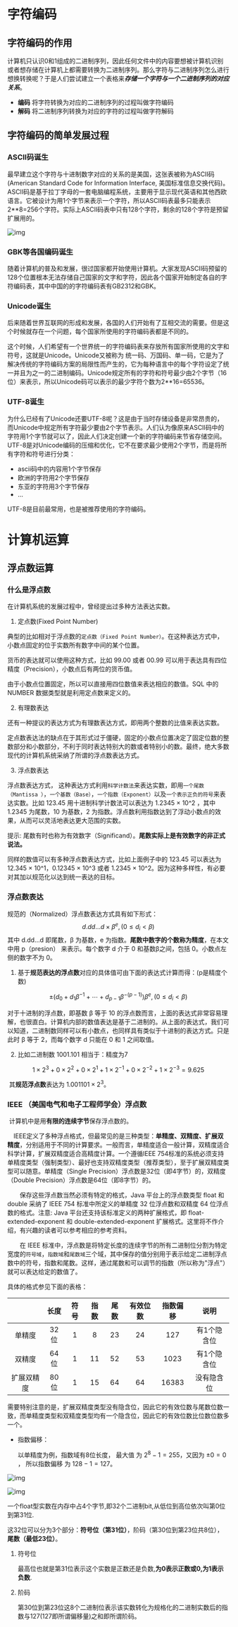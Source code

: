 # 字符编码

## 字符编码的作用

计算机只认识0和1组成的二进制序列，因此任何文件中的内容要想被计算机识别或者想存储在计算机上都需要转换为二进制序列。那么字符与二进制序列怎么进行想换转换呢？于是人们尝试建立一个表格来***存储一个字符与一个二进制序列的对应关系***。

- **编码** 将字符转换为对应的二进制序列的过程叫做字符编码
- **解码** 将二进制序列转换为对应的字符的过程叫做字符解码

## 字符编码的简单发展过程

### ASCII码诞生

最早建立这个字符与十进制数字对应的关系的是美国，这张表被称为ASCII码(American Standard Code for Information Interface, 美国标准信息交换代码)。ASCII码是基于拉丁字母的一套电脑编程系统，主要用于显示现代英语和其他西欧语言。它被设计为用1个字节来表示一个字符，所以ASCII码表最多只能表示2**8=256个字符。实际上ASCII码表中只有128个字符，剩余的128个字符是预留扩展用的。

![img](https://images2015.cnblogs.com/blog/1063221/201611/1063221-20161122155336925-2078937469.jpg)

###  GBK等各国编码诞生

随着计算机的普及和发展，很过国家都开始使用计算机。大家发现ASCII码预留的128个位置根本无法存储自己国家的文字和字符，因此各个国家开始制定各自的字符编码表，其中中国的的字符编码表有GB2312和GBK。

###  Unicode诞生

后来随着世界互联网的形成和发展，各国的人们开始有了互相交流的需要。但是这个时候就存在一个问题，每个国家所使用的字符编码表都是不同的。

这个时候，人们希望有一个世界统一的字符编码表来存放所有国家所使用的文字和符号，这就是Unicode。Unicode又被称为 统一码、万国码、单一码，它是为了解决传统的字符编码方案的局限性而产生的，它为每种语言中的每个字符设定了统一并且为之一的二进制编码。Unicode规定所有的字符和符号最少由2个字节（16位）来表示，所以Unicode码可以表示的最少字符个数为2**16=65536。

### UTF-8诞生

为什么已经有了Unicode还要UTF-8呢？这是由于当时存储设备是非常昂贵的，而Unicode中规定所有字符最少要由2个字节表示。人们认为像原来ASCII码中的字符用1个字节就可以了，因此人们决定创建一个新的字符编码来节省存储空间。UTF-8是对Unicode编码的压缩和优化，它不在要求最少使用2个字节，而是将所有字符和符号进行分类：

- ascii码中的内容用1个字节保存
- 欧洲的字符用2个字节保存
- 东亚的字符用3个字节保存
- ...

UTF-8是目前最常用，也是被推荐使用的字符编码。

# 计算机运算

## 浮点数运算

### 什么是浮点数

在计算机系统的发展过程中，曾经提出过多种方法表达实数。

1. 定点数(Fixed Point Number)

典型的比如相对于浮点数的`定点数（Fixed Point Number）`。在这种表达方式中，小数点固定的位于实数所有数字中间的某个位置。

货币的表达就可以使用这种方式，比如 99.00 或者 00.99 可以用于表达具有四位精度（Precision），小数点后有两位的货币值。

由于小数点位置固定，所以可以直接用四位数值来表达相应的数值。SQL 中的 NUMBER 数据类型就是利用定点数来定义的。

2. 有理数表达

还有一种提议的表达方式为有理数表达方式，即用两个整数的比值来表达实数。

定点数表达法的缺点在于其形式过于僵硬，固定的小数点位置决定了固定位数的整数部分和小数部分，不利于同时表达特别大的数或者特别小的数。最终，绝大多数现代的计算机系统采纳了所谓的浮点数表达方式。

3. 浮点数表达

浮点数表达方式， 这种表达方式利用`科学计数法`来表达实数，即用`一个尾数（Mantissa ）`，`一个基数（Base）`，`一个指数（Exponent）`以及`一个表示正负的符号`来表达实数。比如 123.45 用十进制科学计数法可以表达为 1.2345 × 10^2 ，其中 1.2345 为尾数，10 为基数，2 为指数。浮点数利用指数达到了浮动小数点的效果，从而可以灵活地表达更大范围的实数。

提示: 尾数有时也称为有效数字（Significand）。**尾数实际上是有效数字的非正式说法。**

同样的数值可以有多种浮点数表达方式，比如上面例子中的 123.45 可以表达为 12.345 × 10^1，0.12345 × 10^3 或者 1.2345 × 10^2。因为这种多样性，有必要对其加以规范化以达到统一表达的目标。

### 浮点数表达

规范的（Normalized）浮点数表达方式具有如下形式：
$$
d.dd...d \times \beta^e , (0 \le d_i < \beta)
$$
 其中 d.dd...d 即尾数，β 为基数，e 为指数。**尾数中数字的个数称为精度**，在本文中用 p（presion） 来表示。每个数字 d 介于 0 和基数β之间，包括 0。小数点左侧的数字不为 0。

1. 基于**规范表达的浮点数**对应的具体值可由下面的表达式计算而得：(p是精度个数)

$$
\pm(d_0 + d_1\beta^{-1} + \dotsm + d_{p-1}\beta^{-(p-1)})\beta^e , (0 \le d_i < \beta)
$$

  对于十进制的浮点数，即基数 β 等于 10 的浮点数而言，上面的表达式非常容易理解，也很直白。计算机内部的数值表达是基于二进制的。从上面的表达式，我们可以知道，二进制数同样可以有小数点，也同样具有类似于十进制的表达方式。只是此时 β 等于 2，而每个数字 d 只能在 0 和 1 之间取值。

2. 比如二进制数 1001.101 相当于：精度为7

$$
1 \times 2^3 + 0 \times 2^2 + 0 \times 2^1 + 1 \times2^{-1} + 0\times2^{-2} + 1\times2^{-3} = 9.625
$$

​	其**规范浮点数**表达为 $1.001101 × 2^3$。

### IEEE （美国电气和电子工程师学会）浮点数

​	计算机中是用**有限的连续字节**保存浮点数的。

　IEEE定义了多种浮点格式，但最常见的是三种类型：**单精度、双精度、扩展双精度**，分别适用于不同的计算要求。一般而言，单精度适合一般计算，双精度适合科学计算，扩展双精度适合高精度计算。一个遵循IEEE 754标准的系统必须支持单精度类型（强制类型）、最好也支持双精度类型（推荐类型），至于扩展双精度类型可以随意。单精度（Single Precision）浮点数是32位（即4字节）的，双精度（Double Precision）浮点数是64位（即8字节）的。

　　保存这些浮点数当然必须有特定的格式，Java 平台上的浮点数类型 float 和 double 采纳了 IEEE 754 标准中所定义的单精度 32 位浮点数和双精度 64 位浮点数的格式。注意: Java 平台还支持该标准定义的两种扩展格式，即 float-extended-exponent 和 double-extended-exponent 扩展格式。这里将不作介绍，有兴趣的读者可以参考相应的参考资料。

　　在 IEEE 标准中，浮点数是将特定长度的连续字节的所有二进制位分割为特定宽度的`符号域`，`指数域`和`尾数域`三个域，其中保存的值分别用于表示给定二进制浮点数中的符号，指数和尾数。这样，通过尾数和可以调节的指数（所以称为"浮点"）就可以表达给定的数值了。

具体的格式参见下面的表格：

|            | 长度 | 符号 | 指数 | 尾数 | 有效位数 | 指数偏移 |    说明     |
| :--------: | :--: | :--: | :--: | :--: | :------: | :------: | :---------: |
|   单精度   | 32位 |  1   |  8   |  23  |    24    |   127    | 有1个隐含位 |
|   双精度   | 64位 |  1   |  11  |  52  |    53    |   1023   | 有1个隐含位 |
| 扩展双精度 | 80位 |  1   |  15  |  64  |    64    |  16383   | 没有隐含位  |

需要特别注意的是，扩展双精度类型没有隐含位，因此它的有效位数与尾数位数一致，而单精度类型和双精度类型均有一个隐含位，因此它的有效位数比位数位数多一个。

- 指数偏移：

  以单精度为例，指数域有8位长度， 最大值 为 $2^8 - 1 = 255$，又因为 $\pm0=0$ ， 所以指数偏移 为 $128 - 1 = 127$。

![img](https://img-blog.csdn.net/20180508103737785?watermark/2/text/aHR0cHM6Ly9ibG9nLmNzZG4ubmV0L3RlcmNlbF96aGFuZw==/font/5a6L5L2T/fontsize/400/fill/I0JBQkFCMA==/dissolve/70)

![img](https://pic4.zhimg.com/80/v2-17da864450fc6f68f1343dac87c5ab72_720w.jpg?source=1940ef5c)

一个float型实数在内存中占4个字节,即32个二进制bit,从低位到高位依次叫第0位到第31位.

这32位可以分为3个部分：**符号位（第31位）**，阶码（第30位到第23位共8位），**尾数（最低23位）**。

1. 符号位

   最高位也就是第31位表示这个实数是正数还是负数,**为0表示正数或0,为1表示负数**.

2. 阶码

   第30位到第23位这8个二进制位表示该实数转化为规格化的二进制实数后的指数与127(127即所谓偏移量)之和即所谓阶码。

